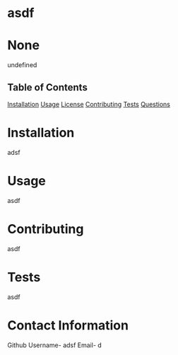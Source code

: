 
  # asdf
  # None
  undefined
  ## Table of Contents
  [Installation](#-Installation)
  [Usage](#-Usage)
  [License](#-Installation)
  [Contributing](#-Contributing)
  [Tests](#-Tests)
  [Questions](#-Info)
 
# Installation 
adsf
# Usage 
asdf
# Contributing 
asdf
# Tests 
asdf
# Contact Information
Github Username- 
adsf
Email- 
d
